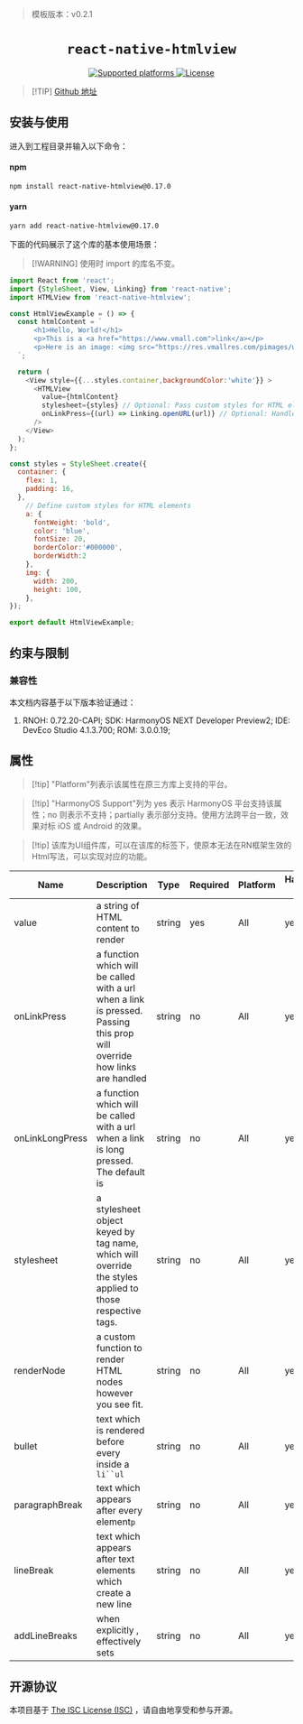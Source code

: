 > 模板版本：v0.2.1

<p align="center">
  <h1 align="center"> <code>react-native-htmlview</code> </h1>
</p>
<p align="center">
    <a href="https://github.com/jsdf/react-native-htmlview">
        <img src="https://img.shields.io/badge/platforms-android%20|%20ios%20|%20harmony%20-lightgrey.svg" alt="Supported platforms" />
    </a>
    <a href="https://github.com/jsdf/react-native-htmlview/blob/master/LICENSE">
        <img src="https://img.shields.io/badge/license-ISC-green.svg" alt="License" />
        <!-- <img src="https://img.shields.io/badge/license-Apache-blue.svg" alt="License" /> -->
    </a>
</p>


> [!TIP] [Github 地址](https://github.com/jsdf/react-native-htmlview)

## 安装与使用

进入到工程目录并输入以下命令：

<!-- tabs:start -->

#### **npm**

```bash
npm install react-native-htmlview@0.17.0
```

#### **yarn**

```bash
yarn add react-native-htmlview@0.17.0
```

<!-- tabs:end -->

下面的代码展示了这个库的基本使用场景：

> [!WARNING] 使用时 import 的库名不变。

<!-- {% raw %} -->
```js
import React from 'react';
import {StyleSheet, View, Linking} from 'react-native';
import HTMLView from 'react-native-htmlview';

const HtmlViewExample = () => {
  const htmlContent = `
      <h1>Hello, World!</h1>
      <p>This is a <a href="https://www.vmall.com">link</a></p>
      <p>Here is an image: <img src="https://res.vmallres.com/pimages/uomcdn/CN/pms/202404/displayProduct/10086102004921/428_428_a_mobileFF345C8650FF6E88771386A6433556D0.jpg" alt="Example Image" /></p>
  `;

  return (
    <View style={{...styles.container,backgroundColor:'white'}} >
      <HTMLView 
        value={htmlContent} 
        stylesheet={styles} // Optional: Pass custom styles for HTML elements
        onLinkPress={(url) => Linking.openURL(url)} // Optional: Handle link presses
      />
    </View>
  );
};

const styles = StyleSheet.create({
  container: {
    flex: 1,
    padding: 16,
  },
    // Define custom styles for HTML elements
    a: {
      fontWeight: 'bold',
      color: 'blue',
      fontSize: 20,
      borderColor:'#000000',
      borderWidth:2
    },
    img: {
      width: 200,
      height: 100,
    },
});

export default HtmlViewExample;
```
<!-- {% endraw %} -->

## 约束与限制

### 兼容性

本文档内容基于以下版本验证通过：

1. RNOH: 0.72.20-CAPI; SDK: HarmonyOS NEXT Developer Preview2; IDE: DevEco Studio 4.1.3.700; ROM: 3.0.0.19;

## 属性

> [!tip] "Platform"列表示该属性在原三方库上支持的平台。

> [!tip] "HarmonyOS Support"列为 yes 表示 HarmonyOS 平台支持该属性；no 则表示不支持；partially 表示部分支持。使用方法跨平台一致，效果对标 iOS 或 Android 的效果。

> [!tip] 该库为UI组件库，可以在该库的标签下，使原本无法在RN框架生效的Html写法，可以实现对应的功能。

| Name            | Description                                                  | Type   | Required | Platform | HarmonyOS Support |
| --------------- | ------------------------------------------------------------ | ------ | -------- | -------- | ----------------- |
| value           | a string of HTML content to render                           | string | yes      | All      | yes               |
| onLinkPress     | a function which will be called with a url when a link is pressed. Passing this prop will override how links are handled | string | no       | All      | yes               |
| onLinkLongPress | a function which will be called with a url when a link is long pressed. The default is | string | no       | All      | yes               |
| stylesheet      | a stylesheet object keyed by tag name, which will override the styles applied to those respective tags. | string | no       | All      | yes               |
| renderNode      | a custom function to render HTML nodes however you see fit.  | string | no       | All      | yes               |
| bullet          | text which is rendered before every inside a `li``ul`        | string | no       | All      | yes               |
| paragraphBreak  | text which appears after every element`p`                    | string | no       | All      | yes               |
| lineBreak       | text which appears after text elements which create a new line | string | no       | All      | yes               |
| addLineBreaks   | when explicitly , effectively sets                           | string | no       | All      | yes               |

## 开源协议

本项目基于 [The ISC License (ISC)](https://github.com/jsdf/react-native-htmlview/blob/master/LICENSE) ，请自由地享受和参与开源。
